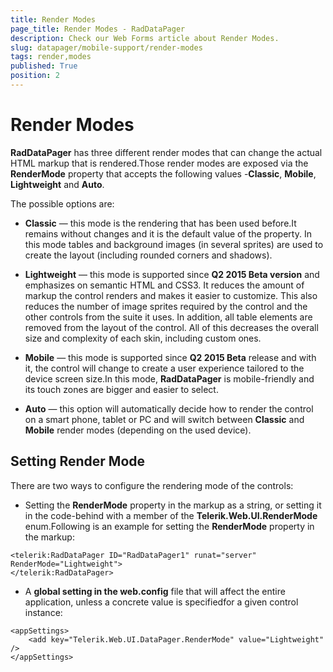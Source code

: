 ```yaml
---
title: Render Modes
page_title: Render Modes - RadDataPager
description: Check our Web Forms article about Render Modes.
slug: datapager/mobile-support/render-modes
tags: render,modes
published: True
position: 2
---
```


# Render Modes



**RadDataPager** has three different render modes that can change the actual HTML markup that is rendered.Those render modes are exposed via the **RenderMode** property that accepts the following values -**Classic**, **Mobile**, **Lightweight** and **Auto**.

The possible options are:

* **Classic** — this mode is the rendering that has been used before.It remains without changes and it is the default value of the property.	In this mode tables and background images (in several sprites) are used to create	the layout (including rounded corners and shadows).

* **Lightweight** — this mode is supported since **Q2 2015 Beta version** and emphasizes on semantic HTML and CSS3. It reduces the amount of markup the control renders	and makes it easier to customize. This also reduces the number of image sprites required by the control and the other controls from the suite it uses. In addition, all table elements are removed from the layout of the control.	All of this decreases the overall size and complexity of each skin, including custom ones.

* **Mobile** — this mode is supported since **Q2 2015 Beta** release	and with it, the control will change to create a user experience tailored to the device screen size.In this mode, **RadDataPager** is mobile-friendly and its touch zones are bigger and easier to select.

* **Auto** — this option will automatically decide how to render the control on a smart phone, tablet or PC and will switch	between **Classic** and **Mobile** render modes (depending on the used device).


## Setting Render Mode

There are two ways to configure the rendering mode of the controls:

* Setting the **RenderMode** property in the markup as a string, or setting it in the code-behind with a member	of the **Telerik.Web.UI.RenderMode** enum.Following is an example for setting the **RenderMode** property in the markup:

````ASP.NET
<telerik:RadDataPager ID="RadDataPager1" runat="server" RenderMode="Lightweight">
</telerik:RadDataPager>
````



* A **global setting in the web.config** file that will affect the entire application, unless a concrete value is specifiedfor a given control instance:

````ASP.NET
<appSettings>
	<add key="Telerik.Web.UI.DataPager.RenderMode" value="Lightweight" />
</appSettings>
````



